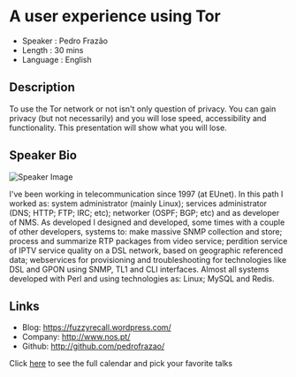 A user experience using Tor
========================

* Speaker   : Pedro Frazão
* Length    : 30 mins
* Language  : English

Description
-----------

To use the Tor network or not isn't only question of privacy. You can
gain privacy (but not necessarily) and you will lose speed,
accessibility and functionality. This presentation will show what you will lose.

Speaker Bio
-----------

![Speaker Image](https://avatars3.githubusercontent.com/u/603718?v=3&s=400)

I've been working in telecommunication since 1997 (at EUnet). In this
path I worked as: system administrator (mainly Linux); services
administrator (DNS; HTTP; FTP; IRC; etc); networker (OSPF; BGP; etc)
and as developer of NMS. As developed I designed and developed, some
times with a couple of other developers, systems to: make massive SNMP
collection and store; process and summarize RTP packages from video
service; perdition service of IPTV service quality on a DSL network,
based on geographic referenced data; webservices for provisioning and
troubleshooting for technologies like DSL and GPON using SNMP, TL1 and
CLI interfaces. Almost all systems developed with Perl and using
technologies as: Linux; MySQL and Redis.

Links
-----

* Blog: https://fuzzyrecall.wordpress.com/
* Company: http://www.nos.pt/
* Github: http://github.com/pedrofrazao/

Click [here][1] to see the full calendar and pick your favorite talks

[1]: https://pixels.camp/schedule/
